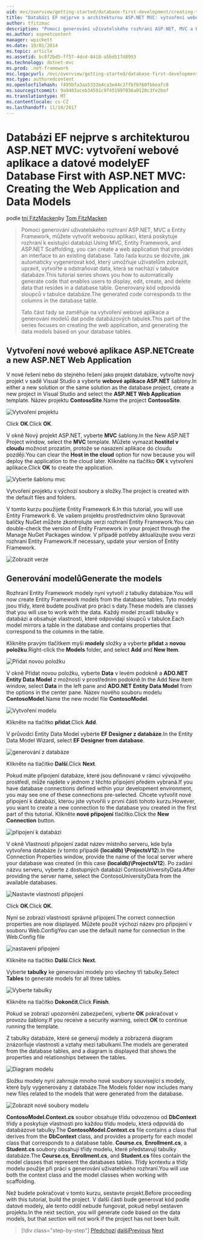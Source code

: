 ```yaml
---
uid: mvc/overview/getting-started/database-first-development/creating-the-web-application
title: "Databázi EF nejprve s architekturou ASP.NET MVC: vytvoření webové aplikace a datové modely | Microsoft Docs"
author: tfitzmac
description: "Pomocí generování uživatelského rozhraní ASP.NET, MVC a Entity Framework, můžete vytvořit webovou aplikaci, která poskytuje rozhraní k existující databázi. Tento kurz seri..."
ms.author: aspnetcontent
manager: wpickett
ms.date: 10/01/2014
ms.topic: article
ms.assetid: bc8f2bd5-ff57-4dcd-8418-a5bd517d8953
ms.technology: dotnet-mvc
ms.prod: .net-framework
msc.legacyurl: /mvc/overview/getting-started/database-first-development/creating-the-web-application
msc.type: authoredcontent
ms.openlocfilehash: f495bfa3aa5332e4ca3e44c2ffbfb760fbbeafc8
ms.sourcegitcommit: 9a9483aceb34591c97451997036a9120c3fe2baf
ms.translationtype: MT
ms.contentlocale: cs-CZ
ms.lasthandoff: 11/10/2017
---
```

<a name="ef-database-first-with-aspnet-mvc-creating-the-web-application-and-data-models"></a><span data-ttu-id="f9f66-104">Databázi EF nejprve s architekturou ASP.NET MVC: vytvoření webové aplikace a datové modely</span><span class="sxs-lookup"><span data-stu-id="f9f66-104">EF Database First with ASP.NET MVC: Creating the Web Application and Data Models</span></span>
====================
<span data-ttu-id="f9f66-105">podle [tní FitzMacken](https://github.com/tfitzmac)</span><span class="sxs-lookup"><span data-stu-id="f9f66-105">by [Tom FitzMacken](https://github.com/tfitzmac)</span></span>

> <span data-ttu-id="f9f66-106">Pomocí generování uživatelského rozhraní ASP.NET, MVC a Entity Framework, můžete vytvořit webovou aplikaci, která poskytuje rozhraní k existující databázi.</span><span class="sxs-lookup"><span data-stu-id="f9f66-106">Using MVC, Entity Framework, and ASP.NET Scaffolding, you can create a web application that provides an interface to an existing database.</span></span> <span data-ttu-id="f9f66-107">Tato řada kurzu se dozvíte, jak automaticky vygenerovat kód, který umožňuje uživatelům zobrazit, upravit, vytvořte a odstraňovat data, která se nachází v tabulce databáze.</span><span class="sxs-lookup"><span data-stu-id="f9f66-107">This tutorial series shows you how to automatically generate code that enables users to display, edit, create, and delete data that resides in a database table.</span></span> <span data-ttu-id="f9f66-108">Generovaný kód odpovídá sloupců v tabulce databáze.</span><span class="sxs-lookup"><span data-stu-id="f9f66-108">The generated code corresponds to the columns in the database table.</span></span>
> 
> <span data-ttu-id="f9f66-109">Tato část řady se zaměřuje na vytvoření webové aplikace a generování modelů dat podle databázových tabulek.</span><span class="sxs-lookup"><span data-stu-id="f9f66-109">This part of the series focuses on creating the web application, and generating the data models based on your database tables.</span></span>


## <a name="create-a-new-aspnet-web-application"></a><span data-ttu-id="f9f66-110">Vytvoření nové webové aplikace ASP.NET</span><span class="sxs-lookup"><span data-stu-id="f9f66-110">Create a new ASP.NET Web Application</span></span>

<span data-ttu-id="f9f66-111">V nové řešení nebo do stejného řešení jako projekt databáze, vytvořte nový projekt v sadě Visual Studio a vyberte **webové aplikace ASP.NET** šablony.</span><span class="sxs-lookup"><span data-stu-id="f9f66-111">In either a new solution or the same solution as the database project, create a new project in Visual Studio and select the **ASP.NET Web Application** template.</span></span> <span data-ttu-id="f9f66-112">Název projektu **ContosoSite**.</span><span class="sxs-lookup"><span data-stu-id="f9f66-112">Name the project **ContosoSite**.</span></span>

![Vytvoření projektu](creating-the-web-application/_static/image1.png)

<span data-ttu-id="f9f66-114">Click **OK**.</span><span class="sxs-lookup"><span data-stu-id="f9f66-114">Click **OK**.</span></span>

<span data-ttu-id="f9f66-115">V okně Nový projekt ASP.NET, vyberte **MVC** šablony.</span><span class="sxs-lookup"><span data-stu-id="f9f66-115">In the New ASP.NET Project window, select the **MVC** template.</span></span> <span data-ttu-id="f9f66-116">Můžete vymazat **hostitel v cloudu** možnost prozatím, protože se nasazení aplikace do cloudu později.</span><span class="sxs-lookup"><span data-stu-id="f9f66-116">You can clear the **Host in the cloud** option for now because you will deploy the application to the cloud later.</span></span> <span data-ttu-id="f9f66-117">Klikněte na tlačítko **OK** k vytvoření aplikace.</span><span class="sxs-lookup"><span data-stu-id="f9f66-117">Click **OK** to create the application.</span></span>

![Vyberte šablonu mvc](creating-the-web-application/_static/image2.png)

<span data-ttu-id="f9f66-119">Vytvoření projektu s výchozí soubory a složky.</span><span class="sxs-lookup"><span data-stu-id="f9f66-119">The project is created with the default files and folders.</span></span>

<span data-ttu-id="f9f66-120">V tomto kurzu použijete Entity Framework 6.</span><span class="sxs-lookup"><span data-stu-id="f9f66-120">In this tutorial, you will use Entity Framework 6.</span></span> <span data-ttu-id="f9f66-121">Ve vašem projektu prostřednictvím okno Spravovat balíčky NuGet můžete zkontrolujte verzi rozhraní Entity Framework.</span><span class="sxs-lookup"><span data-stu-id="f9f66-121">You can double-check the version of Entity Framework in your project through the Manage NuGet Packages window.</span></span> <span data-ttu-id="f9f66-122">V případě potřeby aktualizujte svou verzi rozhraní Entity Framework.</span><span class="sxs-lookup"><span data-stu-id="f9f66-122">If necessary, update your version of Entity Framework.</span></span>

![Zobrazit verze](creating-the-web-application/_static/image3.png)

## <a name="generate-the-models"></a><span data-ttu-id="f9f66-124">Generování modelů</span><span class="sxs-lookup"><span data-stu-id="f9f66-124">Generate the models</span></span>

<span data-ttu-id="f9f66-125">Rozhraní Entity Framework modely nyní vytvoří z tabulky databáze.</span><span class="sxs-lookup"><span data-stu-id="f9f66-125">You will now create Entity Framework models from the database tables.</span></span> <span data-ttu-id="f9f66-126">Tyto modely jsou třídy, které budete používat pro práci s daty.</span><span class="sxs-lookup"><span data-stu-id="f9f66-126">These models are classes that you will use to work with the data.</span></span> <span data-ttu-id="f9f66-127">Každý model zrcadlí tabulky v databázi a obsahuje vlastnosti, které odpovídají sloupců v tabulce.</span><span class="sxs-lookup"><span data-stu-id="f9f66-127">Each model mirrors a table in the database and contains properties that correspond to the columns in the table.</span></span>

<span data-ttu-id="f9f66-128">Klikněte pravým tlačítkem myši **modely** složky a vyberte **přidat** a **novou položku**.</span><span class="sxs-lookup"><span data-stu-id="f9f66-128">Right-click the **Models** folder, and select **Add** and **New Item**.</span></span>

![Přidat novou položku](creating-the-web-application/_static/image4.png)

<span data-ttu-id="f9f66-130">V okně Přidat novou položku, vyberte **Data** v levém podokně a **ADO.NET Entity Data Model** z možností v prostředním podokně.</span><span class="sxs-lookup"><span data-stu-id="f9f66-130">In the Add New Item window, select **Data** in the left pane and **ADO.NET Entity Data Model** from the options in the center pane.</span></span> <span data-ttu-id="f9f66-131">Název nového souboru modelu **ContosoModel**.</span><span class="sxs-lookup"><span data-stu-id="f9f66-131">Name the new model file **ContosoModel**.</span></span>

![Vytvoření modelu](creating-the-web-application/_static/image5.png)

<span data-ttu-id="f9f66-133">Klikněte na tlačítko **přidat**.</span><span class="sxs-lookup"><span data-stu-id="f9f66-133">Click **Add**.</span></span>

<span data-ttu-id="f9f66-134">V průvodci Entity Data Model vyberte **EF Designer z databáze**.</span><span class="sxs-lookup"><span data-stu-id="f9f66-134">In the Entity Data Model Wizard, select **EF Designer from database**.</span></span>

![generování z databáze](creating-the-web-application/_static/image6.png)

<span data-ttu-id="f9f66-136">Klikněte na tlačítko **Další**.</span><span class="sxs-lookup"><span data-stu-id="f9f66-136">Click **Next**.</span></span>

<span data-ttu-id="f9f66-137">Pokud máte připojení databáze, které jsou definované v rámci vývojového prostředí, může najdete v jednom z těchto připojení předem vybraná.</span><span class="sxs-lookup"><span data-stu-id="f9f66-137">If you have database connections defined within your development environment, you may see one of these connections pre-selected.</span></span> <span data-ttu-id="f9f66-138">Chcete vytvořit nové připojení k databázi, kterou jste vytvořili v první části tohoto kurzu.</span><span class="sxs-lookup"><span data-stu-id="f9f66-138">However, you want to create a new connection to the database you created in the first part of this tutorial.</span></span> <span data-ttu-id="f9f66-139">Klikněte **nové připojení** tlačítko.</span><span class="sxs-lookup"><span data-stu-id="f9f66-139">Click the **New Connection** button.</span></span>

![připojení k databázi](creating-the-web-application/_static/image7.png)

<span data-ttu-id="f9f66-141">V okně Vlastnosti připojení zadat název místního serveru, kde byla vytvořena databáze (v tomto případě **(localdb) \ProjectsV12**).</span><span class="sxs-lookup"><span data-stu-id="f9f66-141">In the Connection Properties window, provide the name of the local server where your database was created (in this case **(localdb)\ProjectsV12**).</span></span> <span data-ttu-id="f9f66-142">Po zadání názvu serveru, vyberte z dostupných databází ContosoUniversityData.</span><span class="sxs-lookup"><span data-stu-id="f9f66-142">After providing the server name, select the ContosoUniversityData from the available databases.</span></span>

![Nastavte vlastnosti připojení](creating-the-web-application/_static/image8.png)

<span data-ttu-id="f9f66-144">Click **OK**.</span><span class="sxs-lookup"><span data-stu-id="f9f66-144">Click **OK**.</span></span>

<span data-ttu-id="f9f66-145">Nyní se zobrazí vlastnosti správné připojení.</span><span class="sxs-lookup"><span data-stu-id="f9f66-145">The correct connection properties are now displayed.</span></span> <span data-ttu-id="f9f66-146">Můžete použít výchozí název pro připojení v souboru Web.Config</span><span class="sxs-lookup"><span data-stu-id="f9f66-146">You can use the default name for connection in the Web.Config file</span></span>

![nastavení připojení](creating-the-web-application/_static/image9.png)

<span data-ttu-id="f9f66-148">Klikněte na tlačítko **Další**.</span><span class="sxs-lookup"><span data-stu-id="f9f66-148">Click **Next**.</span></span>

<span data-ttu-id="f9f66-149">Vyberte **tabulky** ke generování modely pro všechny tři tabulky.</span><span class="sxs-lookup"><span data-stu-id="f9f66-149">Select **Tables** to generate models for all three tables.</span></span>

![Vyberte tabulky](creating-the-web-application/_static/image10.png)

<span data-ttu-id="f9f66-151">Klikněte na tlačítko **Dokončit**.</span><span class="sxs-lookup"><span data-stu-id="f9f66-151">Click **Finish**.</span></span>

<span data-ttu-id="f9f66-152">Pokud se zobrazí upozornění zabezpečení, vyberte **OK** pokračovat v provozu šablony.</span><span class="sxs-lookup"><span data-stu-id="f9f66-152">If you receive a security warning, select **OK** to continue running the template.</span></span>

<span data-ttu-id="f9f66-153">Z tabulky databáze, které se generují modely a zobrazená diagram znázorňuje vlastnosti a vztahy mezi tabulkami.</span><span class="sxs-lookup"><span data-stu-id="f9f66-153">The models are generated from the database tables, and a diagram is displayed that shows the properties and relationships between the tables.</span></span>

![Diagram modelu](creating-the-web-application/_static/image11.png)

<span data-ttu-id="f9f66-155">Složku modely nyní zahrnuje mnoho nové soubory související s modely, které byly vygenerovány z databáze.</span><span class="sxs-lookup"><span data-stu-id="f9f66-155">The Models folder now includes many new files related to the models that were generated from the database.</span></span>

![Zobrazit nové soubory modelu](creating-the-web-application/_static/image12.png)

<span data-ttu-id="f9f66-157">**ContosoModel.Context.cs** soubor obsahuje třídu odvozenou od **DbContext** třídy a poskytuje vlastnosti pro každou třídu modelu, která odpovídá do databázové tabulky.</span><span class="sxs-lookup"><span data-stu-id="f9f66-157">The **ContosoModel.Context.cs** file contains a class that derives from the **DbContext** class, and provides a property for each model class that corresponds to a database table.</span></span> <span data-ttu-id="f9f66-158">**Course.cs**, **Enrollment.cs**, a **Student.cs** soubory obsahují třídy modelu, které představují tabulky databáze.</span><span class="sxs-lookup"><span data-stu-id="f9f66-158">The **Course.cs**, **Enrollment.cs**, and **Student.cs** files contain the model classes that represent the databases tables.</span></span> <span data-ttu-id="f9f66-159">Třídy kontextu a třídy modelu použije při práci s generování uživatelského rozhraní.</span><span class="sxs-lookup"><span data-stu-id="f9f66-159">You will use both the context class and the model classes when working with scaffolding.</span></span>

<span data-ttu-id="f9f66-160">Než budete pokračovat v tomto kurzu, sestavte projekt.</span><span class="sxs-lookup"><span data-stu-id="f9f66-160">Before proceeding with this tutorial, build the project.</span></span> <span data-ttu-id="f9f66-161">V další části bude generovat kód podle datové modely, ale tento oddíl nebude fungovat, pokud nebyl sestaven projektu.</span><span class="sxs-lookup"><span data-stu-id="f9f66-161">In the next section, you will generate code based on the data models, but that section will not work if the project has not been built.</span></span>

>[!div class="step-by-step"]
<span data-ttu-id="f9f66-162">[Předchozí](setting-up-database.md)
[další](generating-views.md)</span><span class="sxs-lookup"><span data-stu-id="f9f66-162">[Previous](setting-up-database.md)
[Next](generating-views.md)</span></span>
